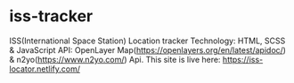 # iss-tracker
ISS(International Space Station) Location tracker
Technology: HTML, SCSS & JavaScript
API: OpenLayer Map(https://openlayers.org/en/latest/apidoc/) & n2yo(https://www.n2yo.com/) Api.
This site is live here: https://iss-locator.netlify.com/
